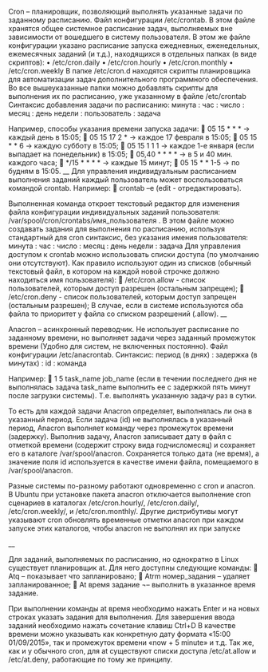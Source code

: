 Cron – планировщик, позволяющий выполнять указанные задачи по заданному расписанию. Файл конфигурации /etc/crontab. В этом файле хранятся общее системное расписание задач, выполняемых вне зависимости от вошедшего в систему пользователя.
В этом же файле конфигурации указано расписание запуска ежедневных, еженедельных, ежемесячных заданий (и т.д.), находящихся в отдельных папках (в виде скриптов):
•	/etc/cron.daily
•	/etc/cron.hourly
•	/etc/cron.monthly
•	/etc/cron.weekly
В папке /etc/cron.d находятся скрипты планировщика для автоматизации задач дополнительного программного обеспечения.  Во все вышеуказанные папки можно добавлять скрипты для выполнения их по расписанию, уже указанному в файле /etc/crontab
Синтаксис добавления задачи по расписанию:
минута : час : число : месяц : день недели : пользователь : задача

Например, способы указания времени запуска задачи:
	05 15 * * * 	→ каждый день в 15:05;
	05 15 17 2 * 	→ каждое 17 февраля в 15:05;
	05 15 * * 6 	→ каждую субботу в 15:05;
	05 15 1 1 1 	→ каждое 1-е января (если выпадает на понедельник) в 15:05;
	05,40 * * * * 	→ в 5 и 40 мин. каждого часа;
	*/15 * * * * 	→ каждые 15 минут;
	05 15 * * 1-5	→ по будням в 15:05.
__
Для управления индивидуальным расписанием выполнения заданий каждый пользователь может воспользоваться командой crontab. Например:
	crontab –e (edit - отредактировать).

Выполненная команда откроет текстовый редактор для изменения файла конфигурации индивидуальных заданий пользователя: /var/spool/cron/crontabs/имя_пользователя . В этом файле можно создавать задания для выполнения по расписанию, используя стандартный для cron синтаксис, без указания имения пользователя:
минута : час : число : месяц : день недели : задача
Для управления доступом к crontab можно использовать списки доступа (по умолчанию они отсутствуют). Как правило используют один из списков (обычный текстовый файл, в котором на каждой новой строчке должно находиться имя пользователя):
	/etc/cron.allow	- список пользователей, которым доступ разрешен (остальным запрещен);
	/etc/cron.deny	- список пользователей, которым доступ запрещен (остальным разрешен);
В случае, если в системе используются оба файла то приоритет у файла со списком разрешений (.allow).
__

Anacron – асинхронный переводчик. Не использует расписание по заданному времени, но выполняет задачи через заданный промежуток времени (Удобно для систем, не включенных постоянно).
Файл конфигурации /etc/anacrontab. Синтаксис:
период (в днях) : задержка (в минутах) : id : команда

Например:
	1   5  task_name   job_name  (если в течении последнего дня не выполнялась задача  task_name выполнить ее с задержкой пять минут после загрузки системы). Т.е. выполнять указанную задачу раз в сутки.

То есть для каждой задачи Anacron определяет, выполнялась ли она в указанный период. Если задача (id) не выполнялась в указанный период, Anacron выполняет команду через промежуток времени (задержку).
Выполнив задачу, Anacron записывает дату в файл с отметкой времени (содержит строку вида годчисломесяц) и сохраняет его в каталоге /var/spool/anacron. Сохраняется только дата (не время), а значение поля id используется в качестве имени файла, помещаемого в /var/spool/anacron.

Разные системы по-разному работают одновременно с cron и anacron.  В Ubuntu при установке пакета anacron отключается выполнение cron сценариев в каталогах  /etc/cron.hourly/, /etc/cron.daily/, /etc/cron.weekly/, и /etc/cron.monthly/.
Другие дистрибутивы могут указывают cron обновлять временные отметки anacron при каждом запуске этих каталогов, чтобы anacron не выполнял их при запуске

__

Для заданий, выполняемых по расписанию, но однократно в Linux существует планировщик at. Для него доступны следующие команды:
	Atq 			– показывает что запланировано;
	Atrm номер_задания	–  удаляет запланированное;
	At время задание	¬–  выполнить в указанное время задание.

При выполнении команды at время необходимо нажать Enter и на новых строках указать задания для выполнения. Для завершения ввода заданий необходимо нажать сочетание клавиш Ctrl+D
В качестве времени можно указывать как конкретную дату формата «15:00 01/09/2015», так и промежуток времени «now + 5 minute» и т.д.
Так же, как и у обычного cron, для at существуют списки доступа /etc/at.allow и /etc/at.deny, работающие по тому же принципу.
